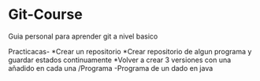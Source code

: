 # Git-Course
Guia personal para aprender git a nivel basico

Practicacas-
  *Crear un repositorio
  *Crear repositorio de algun programa y guardar estados continuamente
  *Volver a crear 3 versiones con una añadido en cada una
  /Programa 
    -Programa de un dado en java
